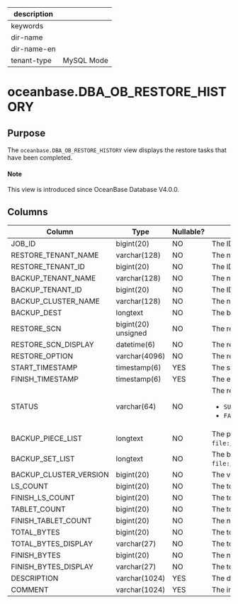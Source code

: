 |description||
|---|---|
|keywords||
|dir-name||
|dir-name-en||
|tenant-type|MySQL Mode|

# oceanbase.DBA_OB_RESTORE_HISTORY

## Purpose

The `oceanbase.DBA_OB_RESTORE_HISTORY` view displays the restore tasks that have been completed.

<main id="notice" type='explain'>
  <h4>Note</h4>
  <p>This view is introduced since OceanBase Database V4.0.0. </p>
</main>

## Columns

| Column | Type | Nullable? | Description |
| --- | --- | --- | --- |
| JOB_ID | bigint(20) | NO | The ID of the restore job. |
| RESTORE_TENANT_NAME | varchar(128) | NO | The name of the tenant to be restored. |
| RESTORE_TENANT_ID | bigint(20) | NO | The ID of the tenant to be restored. |
| BACKUP_TENANT_NAME | varchar(128) | NO | The name of the backup source tenant. |
| BACKUP_TENANT_ID | bigint(20) | NO | The ID of the backup source tenant. |
| BACKUP_CLUSTER_NAME | varchar(128) | NO | The name of the backup source cluster. |
| BACKUP_DEST | longtext | NO | The backup set paths. The value contains the data backup path and log archive path. |
| RESTORE_SCN | bigint(20) unsigned | NO | The restore system change number (SCN). |
| RESTORE_SCN_DISPLAY | datetime(6) | NO | The restore SCN displayed as a timestamp. |
| RESTORE_OPTION | varchar(4096) | NO | The restore option specified when restore is initiated. |
| START_TIMESTAMP | timestamp(6) | YES | The start timestamp of the restore job. |
| FINISH_TIMESTAMP | timestamp(6) | YES | The end timestamp of the restore job. |
| STATUS | varchar(64) | NO | The restore result. Valid values: <ul> <li> `SUCCESS`: The restore succeeded. </li> <li> `FAILED`: The restore failed. </li></ul> |
| BACKUP_PIECE_LIST | longtext | NO | The paths of log archive pieces for restore, which are separated with commas (`,`). For example, `file:///data/nfs/backup/archive/2_1_2,file:///data/nfs/backup/archive/2_1_3`. |
| BACKUP_SET_LIST | longtext | NO | The backup set paths for restore, which are separated with commas (`,`). For example, `file:///data/nfs/backup/data/backup_set_1_full,file:///data/nfs/backup/data/backup_set_2_inc`. |
| BACKUP_CLUSTER_VERSION | bigint(20) | NO | The version number of the backup source cluster. |
| LS_COUNT | bigint(20) | NO | The total number of log streams to restore. |
| FINISH_LS_COUNT | bigint(20) | NO | The total number of log streams restored. |
| TABLET_COUNT | bigint(20) | NO | The total number of tablets to restore. |
| FINISH_TABLET_COUNT | bigint(20) | NO | The number of tablets restored. |
| TOTAL_BYTES | bigint(20) | NO | The total number of bytes to restore. |
| TOTAL_BYTES_DISPLAY | varchar(27) | NO | The total number of bytes to restore, in a storage capacity unit. |
| FINISH_BYTES | bigint(20) | NO | The number of bytes restored. |
| FINISH_BYTES_DISPLAY | varchar(27) | NO | The total number of bytes restored, in a storage capacity unit. |
| DESCRIPTION | varchar(1024) | YES | The description specified in the restore statement. |
| COMMENT | varchar(1024) | YES | The information about a failed restore job. |
